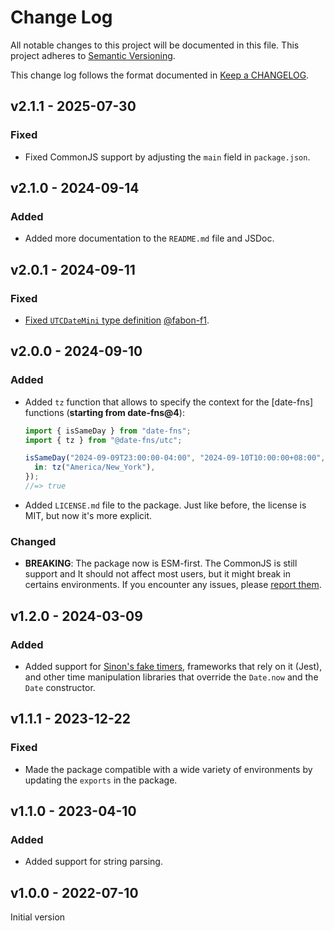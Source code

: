 # Change Log

All notable changes to this project will be documented in this file.
This project adheres to [Semantic Versioning].

This change log follows the format documented in [Keep a CHANGELOG].

[semantic versioning]: http://semver.org/
[keep a changelog]: http://keepachangelog.com/

## v2.1.1 - 2025-07-30

### Fixed

- Fixed CommonJS support by adjusting the `main` field in `package.json`.

## v2.1.0 - 2024-09-14

### Added

- Added more documentation to the `README.md` file and JSDoc.

## v2.0.1 - 2024-09-11

### Fixed

- [Fixed `UTCDateMini` type definition](https://github.com/date-fns/utc/pull/11) [@fabon-f1](https://github.com/fabon-f1).

## v2.0.0 - 2024-09-10

### Added

- Added `tz` function that allows to specify the context for the [date-fns] functions (**starting from date-fns@4**):

  ```ts
  import { isSameDay } from "date-fns";
  import { tz } from "@date-fns/utc";

  isSameDay("2024-09-09T23:00:00-04:00", "2024-09-10T10:00:00+08:00", {
    in: tz("America/New_York"),
  });
  //=> true
  ```

- Added `LICENSE.md` file to the package. Just like before, the license is MIT, but now it's more explicit.

### Changed

- **BREAKING**: The package now is ESM-first. The CommonJS is still support and It should not affect most users, but it might break in certains environments. If you encounter any issues, please [report them](https://github.com/date-fns/utc/issues/new).

## v1.2.0 - 2024-03-09

### Added

- Added support for [Sinon's fake timers](https://github.com/sinonjs/fake-timers), frameworks that rely on it (Jest), and other time manipulation libraries that override the `Date.now` and the `Date` constructor.

## v1.1.1 - 2023-12-22

### Fixed

- Made the package compatible with a wide variety of environments by updating the `exports` in the package.

## v1.1.0 - 2023-04-10

### Added

- Added support for string parsing.

## v1.0.0 - 2022-07-10

Initial version
